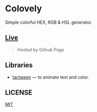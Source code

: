 # Colovely
Simple colorful HEX, RGB & HSL generator.

## [Live](http://colovely.nofach.com/ "nofach.com")
> Hosted by Github Page

## Libraries
 - [tactween](https://github.com/nof1000/tactween "tactween") — to animate text and color.

## LICENSE
[MIT](./LICENSE "The MIT License")
